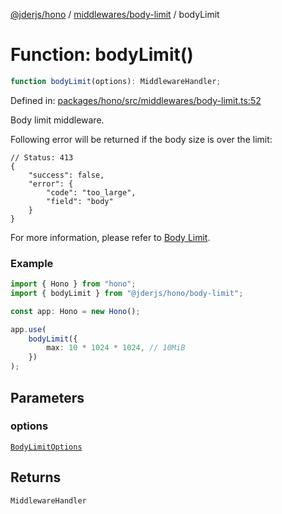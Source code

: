 [@jderjs/hono](../../../README.md) / [middlewares/body-limit](../README.md) / bodyLimit

# Function: bodyLimit()

```ts
function bodyLimit(options): MiddlewareHandler;
```

Defined in: [packages/hono/src/middlewares/body-limit.ts:52](https://github.com/jder-std/hono/blob/b92633c59fa9113163147663f444d9cb8b0bae4a/packages/hono/src/middlewares/body-limit.ts#L52)

Body limit middleware.

Following error will be returned if the body size is over the limit:

```jsonc
// Status: 413
{
    "success": false,
    "error": {
        "code": "too_large",
        "field": "body"
    }
}
```

For more information, please refer to
[Body Limit](https://hono.dev/docs/middleware/builtin/body-limit).

### Example

```ts
import { Hono } from "hono";
import { bodyLimit } from "@jderjs/hono/body-limit";

const app: Hono = new Hono();

app.use(
    bodyLimit({
        max: 10 * 1024 * 1024, // 10MiB
    })
);
```

## Parameters

### options

[`BodyLimitOptions`](../type-aliases/BodyLimitOptions.md)

## Returns

`MiddlewareHandler`
